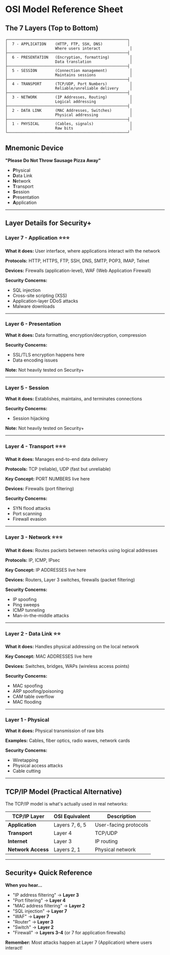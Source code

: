 # OSI Model Reference Sheet

## The 7 Layers (Top to Bottom)

```
┌─────────────────────────────────────────────────────┐
│  7 - APPLICATION    (HTTP, FTP, SSH, DNS)           │
│                     Where users interact             │
├─────────────────────────────────────────────────────┤
│  6 - PRESENTATION   (Encryption, formatting)         │
│                     Data translation                 │
├─────────────────────────────────────────────────────┤
│  5 - SESSION        (Connection management)          │
│                     Maintains sessions               │
├─────────────────────────────────────────────────────┤
│  4 - TRANSPORT      (TCP/UDP, Port Numbers)          │
│                     Reliable/unreliable delivery     │
├─────────────────────────────────────────────────────┤
│  3 - NETWORK        (IP Addresses, Routing)          │
│                     Logical addressing               │
├─────────────────────────────────────────────────────┤
│  2 - DATA LINK      (MAC Addresses, Switches)        │
│                     Physical addressing              │
├─────────────────────────────────────────────────────┤
│  1 - PHYSICAL       (Cables, signals)                │
│                     Raw bits                         │
└─────────────────────────────────────────────────────┘
```

## Mnemonic Device
**"Please Do Not Throw Sausage Pizza Away"**
- **P**hysical
- **D**ata Link
- **N**etwork
- **T**ransport
- **S**ession
- **P**resentation
- **A**pplication

---

## Layer Details for Security+

### Layer 7 - Application ⭐⭐⭐
**What it does:** User interface, where applications interact with the network

**Protocols:** HTTP, HTTPS, FTP, SSH, DNS, SMTP, POP3, IMAP, Telnet

**Devices:** Firewalls (application-level), WAF (Web Application Firewall)

**Security Concerns:** 
- SQL injection
- Cross-site scripting (XSS)
- Application-layer DDoS attacks
- Malware downloads

---

### Layer 6 - Presentation
**What it does:** Data formatting, encryption/decryption, compression

**Security Concerns:**
- SSL/TLS encryption happens here
- Data encoding issues

**Note:** Not heavily tested on Security+

---

### Layer 5 - Session
**What it does:** Establishes, maintains, and terminates connections

**Security Concerns:**
- Session hijacking

**Note:** Not heavily tested on Security+

---

### Layer 4 - Transport ⭐⭐⭐
**What it does:** Manages end-to-end data delivery

**Protocols:** TCP (reliable), UDP (fast but unreliable)

**Key Concept:** PORT NUMBERS live here

**Devices:** Firewalls (port filtering)

**Security Concerns:**
- SYN flood attacks
- Port scanning
- Firewall evasion

---

### Layer 3 - Network ⭐⭐⭐
**What it does:** Routes packets between networks using logical addresses

**Protocols:** IP, ICMP, IPsec

**Key Concept:** IP ADDRESSES live here

**Devices:** Routers, Layer 3 switches, firewalls (packet filtering)

**Security Concerns:**
- IP spoofing
- Ping sweeps
- ICMP tunneling
- Man-in-the-middle attacks

---

### Layer 2 - Data Link ⭐⭐
**What it does:** Handles physical addressing on the local network

**Key Concept:** MAC ADDRESSES live here

**Devices:** Switches, bridges, WAPs (wireless access points)

**Security Concerns:**
- MAC spoofing
- ARP spoofing/poisoning
- CAM table overflow
- MAC flooding

---

### Layer 1 - Physical
**What it does:** Physical transmission of raw bits

**Examples:** Cables, fiber optics, radio waves, network cards

**Security Concerns:**
- Wiretapping
- Physical access attacks
- Cable cutting

---

## TCP/IP Model (Practical Alternative)

The TCP/IP model is what's actually used in real networks:

| TCP/IP Layer | OSI Equivalent | Description |
|--------------|----------------|-------------|
| **Application** | Layers 7, 6, 5 | User-facing protocols |
| **Transport** | Layer 4 | TCP/UDP |
| **Internet** | Layer 3 | IP routing |
| **Network Access** | Layers 2, 1 | Physical network |

---

## Security+ Quick Reference

**When you hear...**
- "IP address filtering" → **Layer 3**
- "Port filtering" → **Layer 4**
- "MAC address filtering" → **Layer 2**
- "SQL injection" → **Layer 7**
- "WAF" → **Layer 7**
- "Router" → **Layer 3**
- "Switch" → **Layer 2**
- "Firewall" → **Layers 3-4** (or 7 for application firewalls)

**Remember:** Most attacks happen at Layer 7 (Application) where users interact!